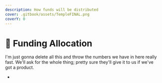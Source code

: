 ```yaml
---
description: How funds will be distributed
cover: .gitbook/assets/TempleFINAL.png
coverY: 0
---
```


# 🏯 Funding Allocation

I'm just gonna delete all this and throw the numbers we have in here really fast. We'll ask for the whole thing; pretty sure they'll give it to us if we've got a product.



*

